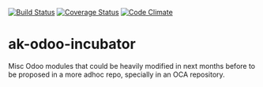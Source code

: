 [![Build Status](https://travis-ci.org/akretion/ak-odoo-incubator.svg?branch=10.0)](https://travis-ci.org/akretion/ak-odoo-incubator)
[![Coverage Status](https://coveralls.io/repos/github/akretion/ak-odoo-incubator/badge.svg?branch=10.0)](https://coveralls.io/github/akretion/ak-odoo-incubator?branch=10.0)
[![Code Climate](https://codeclimate.com/github/akretion/ak-odoo-incubator/badges/gpa.svg)](https://codeclimate.com/github/akretion/ak-odoo-incubator)


ak-odoo-incubator
=================

Misc Odoo modules that could be heavily modified in next months before to be
proposed in a more adhoc repo, specially in an OCA repository.
